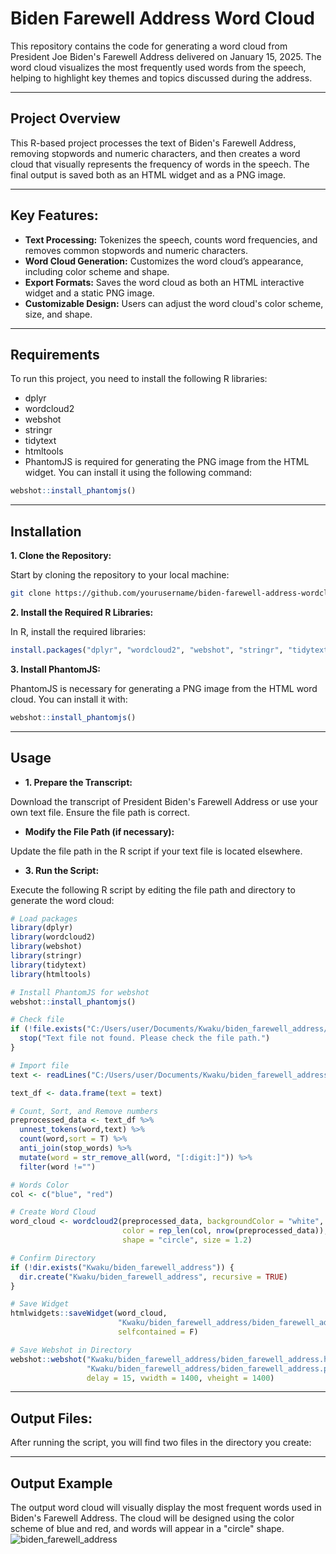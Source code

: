 # Biden Farewell Address Word Cloud

This repository contains the code for generating a word cloud from President Joe Biden's Farewell Address delivered on January 15, 2025. The word cloud visualizes the most frequently used words from the speech, helping to highlight key themes and topics discussed during the address.

---

## Project Overview

This R-based project processes the text of Biden's Farewell Address, removing stopwords and numeric characters, and then creates a word cloud that visually represents the frequency of words in the speech. The final output is saved both as an HTML widget and as a PNG image.

---

## Key Features:
- **Text Processing:** Tokenizes the speech, counts word frequencies, and removes common stopwords and numeric characters.
- **Word Cloud Generation:** Customizes the word cloud’s appearance, including color scheme and shape.
- **Export Formats:** Saves the word cloud as both an HTML interactive widget and a static PNG image.
- **Customizable Design:** Users can adjust the word cloud's color scheme, size, and shape.

---

## Requirements
To run this project, you need to install the following R libraries:

- dplyr
- wordcloud2
- webshot
- stringr
- tidytext
- htmltools
- PhantomJS is required for generating the PNG image from the HTML widget. You can install it using the following command:

```r
webshot::install_phantomjs()
```

---

## Installation
**1. Clone the Repository:**

Start by cloning the repository to your local machine:

```bash
git clone https://github.com/yourusername/biden-farewell-address-wordcloud.git
```
**2. Install the Required R Libraries:**

In R, install the required libraries:

```r
install.packages("dplyr", "wordcloud2", "webshot", "stringr", "tidytext", "htmltools"))
```
**3. Install PhantomJS:**

PhantomJS is necessary for generating a PNG image from the HTML word cloud. You can install it with:

```r
webshot::install_phantomjs()
```

---

## Usage
- **1. Prepare the Transcript:**

Download the transcript of President Biden's Farewell Address or use your own text file. Ensure the file path is correct.

- **Modify the File Path (if necessary):**

Update the file path in the R script if your text file is located elsewhere.

- **3. Run the Script:**

Execute the following R script by editing the file path and directory to generate the word cloud:

```r
# Load packages
library(dplyr)
library(wordcloud2)
library(webshot)
library(stringr)
library(tidytext)
library(htmltools)

# Install PhantomJS for webshot
webshot::install_phantomjs()

# Check file
if (!file.exists("C:/Users/user/Documents/Kwaku/biden_farewell_address/biden_farewell_address.txt")) {
  stop("Text file not found. Please check the file path.")
}

# Import file
text <- readLines("C:/Users/user/Documents/Kwaku/biden_farewell_address/biden_farewell_address.txt")

text_df <- data.frame(text = text)

# Count, Sort, and Remove numbers
preprocessed_data <- text_df %>%
  unnest_tokens(word,text) %>%
  count(word,sort = T) %>%
  anti_join(stop_words) %>%
  mutate(word = str_remove_all(word, "[:digit:]")) %>%
  filter(word !="")

# Words Color
col <- c("blue", "red")

# Create Word Cloud
word_cloud <- wordcloud2(preprocessed_data, backgroundColor = "white",
                         color = rep_len(col, nrow(preprocessed_data)),
                         shape = "circle", size = 1.2)

# Confirm Directory
if (!dir.exists("Kwaku/biden_farewell_address")) {
  dir.create("Kwaku/biden_farewell_address", recursive = TRUE)
}

# Save Widget
htmlwidgets::saveWidget(word_cloud,
                        "Kwaku/biden_farewell_address/biden_farewell_address.html",
                        selfcontained = F)

# Save Webshot in Directory
webshot::webshot("Kwaku/biden_farewell_address/biden_farewell_address.html",
                 "Kwaku/biden_farewell_address/biden_farewell_address.png",
                 delay = 15, vwidth = 1400, vheight = 1400)
```

---

## Output Files:

After running the script, you will find two files in the directory you create:

---

## Output Example
The output word cloud will visually display the most frequent words used in Biden's Farewell Address. The cloud will be designed using the color scheme of blue and red, and words will appear in a "circle" shape.
![biden_farewell_address](https://github.com/user-attachments/assets/4341ec7c-8cf5-4006-996f-6c27562733f3)
